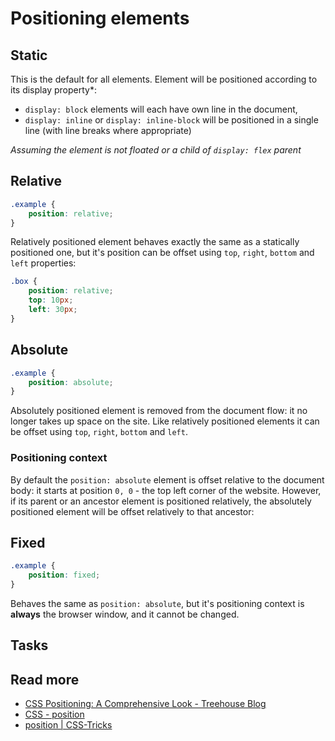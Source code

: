 # Positioning elements

## Static

This is the default for all elements. Element will be positioned according to its display property*:
- `display: block` elements will each have own line in the document,
- `display: inline` or `display: inline-block` will be positioned in a single line (with line breaks where appropriate)

*Assuming the element is not floated or a child of `display: flex` parent*

## Relative
```css
.example {
    position: relative;
}
```

Relatively positioned element behaves exactly the same as a statically positioned one,
but it's position can be offset using `top`, `right`, `bottom` and `left` properties:

```css
.box {
    position: relative;
    top: 10px;
    left: 30px;
}
```

## Absolute

```css
.example {
    position: absolute;
}
```

Absolutely positioned element is removed from the document flow: it no longer takes up space on the site.
Like relatively positioned elements it can be offset using `top`, `right`, `bottom` and `left`.

### Positioning context

By default the `position: absolute` element is offset relative to the document body:
it starts at position `0, 0` - the top left corner of the website.
However, if its parent or an ancestor element is positioned relatively,
the absolutely positioned element will be offset relatively to that ancestor:

[](codepen://maciej-kucharski/pQvmXg)

## Fixed

```css
.example {
    position: fixed;
}
```

Behaves the same as `position: absolute`,
but it's positioning context is **always** the browser window, and it cannot be changed.

## Tasks

[](codepen://t-i-m-i/QJEoRo)

## Read more

- [CSS Positioning: A Comprehensive Look - Treehouse Blog](http://blog.teamtreehouse.com/css-positioning)
- [CSS - position](http://learnlayout.com/position.html)
- [position | CSS-Tricks](https://css-tricks.com/almanac/properties/p/position/)